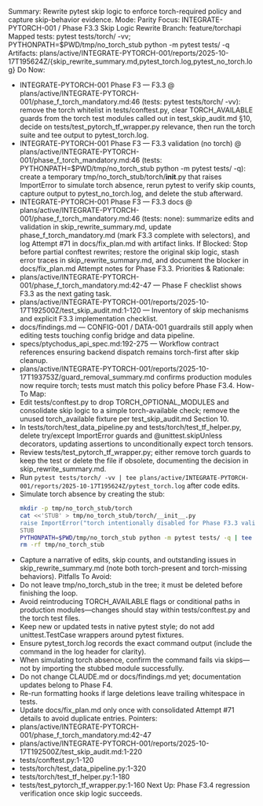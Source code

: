 Summary: Rewrite pytest skip logic to enforce torch-required policy and capture skip-behavior evidence.
Mode: Parity
Focus: INTEGRATE-PYTORCH-001 / Phase F3.3 Skip Logic Rewrite
Branch: feature/torchapi
Mapped tests: pytest tests/torch/ -vv; PYTHONPATH=$PWD/tmp/no_torch_stub python -m pytest tests/ -q
Artifacts: plans/active/INTEGRATE-PYTORCH-001/reports/2025-10-17T195624Z/{skip_rewrite_summary.md,pytest_torch.log,pytest_no_torch.log}
Do Now:
- INTEGRATE-PYTORCH-001 Phase F3 — F3.3 @ plans/active/INTEGRATE-PYTORCH-001/phase_f_torch_mandatory.md:46 (tests: pytest tests/torch/ -vv): remove the torch whitelist in tests/conftest.py, clear TORCH_AVAILABLE guards from the torch test modules called out in test_skip_audit.md §10, decide on tests/test_pytorch_tf_wrapper.py relevance, then run the torch suite and tee output to pytest_torch.log.
- INTEGRATE-PYTORCH-001 Phase F3 — F3.3 validation (no torch) @ plans/active/INTEGRATE-PYTORCH-001/phase_f_torch_mandatory.md:46 (tests: PYTHONPATH=$PWD/tmp/no_torch_stub python -m pytest tests/ -q): create a temporary tmp/no_torch_stub/torch/__init__.py that raises ImportError to simulate torch absence, rerun pytest to verify skip counts, capture output to pytest_no_torch.log, and delete the stub afterward.
- INTEGRATE-PYTORCH-001 Phase F3 — F3.3 docs @ plans/active/INTEGRATE-PYTORCH-001/phase_f_torch_mandatory.md:46 (tests: none): summarize edits and validation in skip_rewrite_summary.md, update phase_f_torch_mandatory.md (mark F3.3 complete with selectors), and log Attempt #71 in docs/fix_plan.md with artifact links.
If Blocked: Stop before partial conftest rewrites; restore the original skip logic, stash error traces in skip_rewrite_summary.md, and document the blocker in docs/fix_plan.md Attempt notes for Phase F3.3.
Priorities & Rationale:
- plans/active/INTEGRATE-PYTORCH-001/phase_f_torch_mandatory.md:42-47 — Phase F checklist shows F3.3 as the next gating task.
- plans/active/INTEGRATE-PYTORCH-001/reports/2025-10-17T192500Z/test_skip_audit.md:1-120 — Inventory of skip mechanisms and explicit F3.3 implementation checklist.
- docs/findings.md — CONFIG-001 / DATA-001 guardrails still apply when editing tests touching config bridge and data pipeline.
- specs/ptychodus_api_spec.md:192-275 — Workflow contract references ensuring backend dispatch remains torch-first after skip cleanup.
- plans/active/INTEGRATE-PYTORCH-001/reports/2025-10-17T193753Z/guard_removal_summary.md confirms production modules now require torch; tests must match this policy before Phase F3.4.
How-To Map:
- Edit tests/conftest.py to drop TORCH_OPTIONAL_MODULES and consolidate skip logic to a simple torch-available check; remove the unused torch_available fixture per test_skip_audit.md Section 10.
- In tests/torch/test_data_pipeline.py and tests/torch/test_tf_helper.py, delete try/except ImportError guards and @unittest.skipUnless decorators, updating assertions to unconditionally expect torch tensors.
- Review tests/test_pytorch_tf_wrapper.py; either remove torch guards to keep the test or delete the file if obsolete, documenting the decision in skip_rewrite_summary.md.
- Run `pytest tests/torch/ -vv | tee plans/active/INTEGRATE-PYTORCH-001/reports/2025-10-17T195624Z/pytest_torch.log` after code edits.
- Simulate torch absence by creating the stub:
  ```bash
  mkdir -p tmp/no_torch_stub/torch
  cat <<'STUB' > tmp/no_torch_stub/torch/__init__.py
  raise ImportError("torch intentionally disabled for Phase F3.3 validation")
  STUB
  PYTHONPATH=$PWD/tmp/no_torch_stub python -m pytest tests/ -q | tee plans/active/INTEGRATE-PYTORCH-001/reports/2025-10-17T195624Z/pytest_no_torch.log
  rm -rf tmp/no_torch_stub
  ```
- Capture a narrative of edits, skip counts, and outstanding issues in skip_rewrite_summary.md (note both torch-present and torch-missing behaviors).
Pitfalls To Avoid:
- Do not leave tmp/no_torch_stub in the tree; it must be deleted before finishing the loop.
- Avoid reintroducing TORCH_AVAILABLE flags or conditional paths in production modules—changes should stay within tests/conftest.py and the torch test files.
- Keep new or updated tests in native pytest style; do not add unittest.TestCase wrappers around pytest fixtures.
- Ensure pytest_torch.log records the exact command output (include the command in the log header for clarity).
- When simulating torch absence, confirm the command fails via skips—not by importing the stubbed module successfully.
- Do not change CLAUDE.md or docs/findings.md yet; documentation updates belong to Phase F4.
- Re-run formatting hooks if large deletions leave trailing whitespace in tests.
- Update docs/fix_plan.md only once with consolidated Attempt #71 details to avoid duplicate entries.
Pointers:
- plans/active/INTEGRATE-PYTORCH-001/phase_f_torch_mandatory.md:42-47
- plans/active/INTEGRATE-PYTORCH-001/reports/2025-10-17T192500Z/test_skip_audit.md:1-220
- tests/conftest.py:1-120
- tests/torch/test_data_pipeline.py:1-320
- tests/torch/test_tf_helper.py:1-180
- tests/test_pytorch_tf_wrapper.py:1-160
Next Up: Phase F3.4 regression verification once skip logic succeeds.
